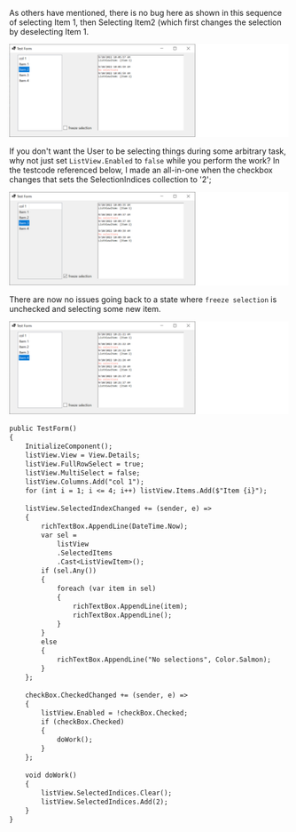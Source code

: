 As others have mentioned, there is no bug here as shown in this sequence of selecting Item 1, then Selecting Item2 (which first changes the selection by deselecting Item 1.

![screenshot1](https://github.com/IVSoftware/list_view_freeze/blob/master/list_view_freeze/Screenshots/ss1.png)

If you don't want the User to be selecting things during some arbitrary task, why not just set `ListView.Enabled` to `false`  while you perform the work? In the testcode referenced below, I made an all-in-one when the checkbox changes that sets the SelectionIndices collection to '2';

![screenshot1](https://github.com/IVSoftware/list_view_freeze/blob/master/list_view_freeze/Screenshots/ss2.png)

There are now no issues going back to a state where `freeze selection` is unchecked and selecting some new item.

![screenshot1](https://github.com/IVSoftware/list_view_freeze/blob/master/list_view_freeze/Screenshots/ss3.png)
```
public TestForm()
{
    InitializeComponent();
    listView.View = View.Details;
    listView.FullRowSelect = true;
    listView.MultiSelect = false;
    listView.Columns.Add("col 1");
    for (int i = 1; i <= 4; i++) listView.Items.Add($"Item {i}");

    listView.SelectedIndexChanged += (sender, e) =>
    {
        richTextBox.AppendLine(DateTime.Now);
        var sel =
            listView
            .SelectedItems
            .Cast<ListViewItem>();
        if (sel.Any())
        {
            foreach (var item in sel)
            {
                richTextBox.AppendLine(item);
                richTextBox.AppendLine();
            }
        }
        else
        {
            richTextBox.AppendLine("No selections", Color.Salmon);
        }
    };

    checkBox.CheckedChanged += (sender, e) =>
    {
        listView.Enabled = !checkBox.Checked;
        if (checkBox.Checked)
        {
            doWork();
        }
    };

    void doWork()
    {
        listView.SelectedIndices.Clear();
        listView.SelectedIndices.Add(2);
    }
}
```